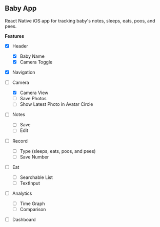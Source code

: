 Baby App
--------

React Native iOS app for tracking baby's notes, sleeps, eats, poos, and pees.

**Features**

- [x] Header
  - [x] Baby Name
  - [x] Camera Toggle

- [x] Navigation

- [ ] Camera
  - [x] Camera View
  - [ ] Save Photos
  - [ ] Show Latest Photo in Avatar Circle

- [ ] Notes
  - [ ] Save
  - [ ] Edit

- [ ] Record
  - [ ] Type (sleeps, eats, poos, and pees)
  - [ ] Save Number

- [ ] Eat
  - [ ] Searchable List
  - [ ] TextInput

- [ ] Analytics
  - [ ] Time Graph
  - [ ] Comparison

- [ ] Dashboard